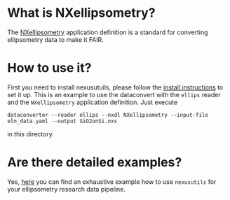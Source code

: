 # What is NXellipsometry?

The [NXellipsometry](https://fairmat-experimental.github.io/nexus-fairmat-proposal/1c3806dba40111f36a16d0205cc39a5b7d52ca2e/classes/contributed_definitions/NXellipsometry.html#nxellipsometry) application definition is a standard for converting ellipsometry data to make it FAIR.

# How to use it?

First you need to install nexusutuils, please follow the [install instructions](https://github.com/nomad-coe/nomad-parser-nexus) to set it up.
This is an example to use the dataconvert with the `ellips` reader and the `NXellipsometry` application definition.
Just execute

```shell
dataconverter --reader ellips --nxdl NXellipsometry --input-file eln_data.yaml --output SiO2onSi.nxs
```

in this directory.

# Are there detailed examples?

Yes, [here](https://gitlab.mpcdf.mpg.de/nomad-lab/nomad-remote-tools-hub/-/tree/develop/docker/ellips) you can find an exhaustive example how to use `nexusutils` for your ellipsometry research data pipeline.
